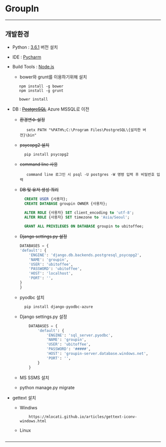 # GroupIn

---

## 개발환경

 - Python : <a href="https://www.python.org/downloads/windows/" target="_blank">3.6.1</a> 버전 설치
 - IDE : <a href="https://www.jetbrains.com/pycharm/" target="_blank">Pycharm</a>
 - Build Tools : <a href="https://nodejs.org/ko/" target="_blank">Node.js</a>
    - bower와 grunt를 이용하기위해 설치
    
    ```commandline
       npm install -g bower
       npm install -g grunt
       
       bower install
    ```

 - DB : ~~<a href="http://www.enterprisedb.com/products-services-training/pgdownload#windows">PostgreSQL</a>~~ Azure MSSQL로 이전
    
    - ~~환경변수 설정~~
        ```
           setx PATH "%PATH%;C:\Program Files\PostgreSQL\{설치한 버전}\bin"
        ```
        
    - ~~psycopg2 설치~~
        ```
          pip install psycopg2
        ```
        
    - ~~command line 사용~~
        ```
           command line 로그인 시 psql -U postgres -W 명령 입력 후 비밀번호 입력 
        ```
    
    - ~~DB 및 유저 생성 쿼리~~
        ```sql
          CREATE USER {사용자};
          CREATE DATABASE groupin OWNER {사용자};
          
          ALTER ROLE {사용자} SET client_encoding to 'utf-8';
          ALTER ROLE {사용자} SET timezone to 'Asia/Seoul';
    
          GRANT ALL PRIVILEGES ON DATABASE groupin to ubitoffee;
        ```
        
    - ~~Django settings.py 설정~~
        ```python
      DATABASES = {
        'default': {
            'ENGINE': 'django.db.backends.postgresql_psycopg2',
            'NAME': 'groupin',
            'USER': 'ubitoffee',
            'PASSWORD': 'ubitoffee',
            'HOST': 'localhost',
            'PORT': '',
        }
      }
        ```

    - pyodbc 설치
        ```
          pip install django-pyodbc-azure
        ```

    - Django settings.py 설정
        ```python
            DATABASES = {
                'default': {
                    'ENGINE': 'sql_server.pyodbc',
                    'NAME': 'groupin',
                    'USER': 'ubitoffee',
                    'PASSWORD': '#####',
                    'HOST': 'groupin-server.database.windows.net',
                    'PORT': '',
                }
            }
        ```

    - MS SSMS 설치
    - python manage.py migrate

 - gettext 설치
    - Windiws
        ```
            https://mlocati.github.io/articles/gettext-iconv-windows.html
        ```
    - Linux
        ```

        ```

---